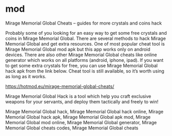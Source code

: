 # mod
Mirage Memorial Global Cheats – guides for more crystals and coins hack

Probably some of you looking for an easy way to get some free crystals and coins in Mirage Memorial Global. There are several methods to hack Mirage Memorial Global and get extra resources. One of most popular cheat tool is Mirage Memorial Global mod apk but this app works only on android devices. There are also other Mirage Memorial Global cheats like online generator which works on all platforms (android, iphone, ipad). If you want to get some extra crystals for free, you can use Mirage Memorial Global hack apk from the link below. Cheat tool is still available, so it’s worth using as long as it works.

https://hotmod.eu/mirage-memorial-global-cheats/

Mirage Memorial Global Hack is a tool which help you craft exclusive weapons for your servants, and deploy them tactically and freely to win!

Mirage Memorial Global hack, Mirage Memorial Global hack online, Mirage Memorial Global hack apk, Mirage Memorial Global apk mod, Mirage Memorial Global mod online, Mirage Memorial Global generator, Mirage Memorial Global cheats codes, Mirage Memorial Global cheats


